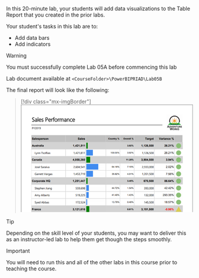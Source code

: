 In this 20-minute lab, your students will add data visualizations to the Table Report that you created in the prior labs.

Your student's tasks in this lab are to:

* Add data bars
* Add indicators

> [!WARNING]
> You must successfully complete Lab 05A before commencing this lab


Lab document available at `<CourseFolder>\PowerBIPRIAD\Lab05B`


The final report will look like the following:
> [!div class="mx-imgBorder"]
> ![Sales performannce report with visualizations](../media/sales-performance-2.png)

> [!Tip]
> Depending on the skill level of your students, you may want to deliver this as an instructor-led lab to help them get though the steps smoothly.

> [!IMPORTANT]
> You will need to run this and all of the other labs in this course prior to teaching the course.
